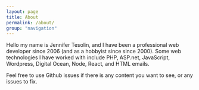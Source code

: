 ```yaml
---
layout: page
title: About
permalink: /about/
group: "navigation"
---
```


Hello my name is Jennifer Tesolin, and I have been a professional web developer since 2006 (and as a hobbyist since since 2000). Some web technologies I have worked with include PHP, ASP.net, JavaScript, Wordpress, Digital Ocean, Node, React, and HTML emails.

Feel free to use Github issues if there is any content you want to see, or any issues to fix.
